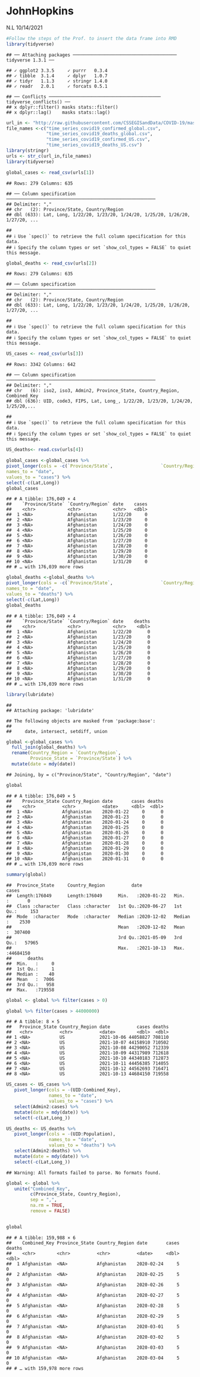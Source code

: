 JohnHopkins
================
N.L
10/14/2021

``` r
#Follow the steps of the Prof. to insert the data frame into RMD
library(tidyverse)
```

    ## ── Attaching packages ─────────────────────────────────────── tidyverse 1.3.1 ──

    ## ✓ ggplot2 3.3.5     ✓ purrr   0.3.4
    ## ✓ tibble  3.1.4     ✓ dplyr   1.0.7
    ## ✓ tidyr   1.1.3     ✓ stringr 1.4.0
    ## ✓ readr   2.0.1     ✓ forcats 0.5.1

    ## ── Conflicts ────────────────────────────────────────── tidyverse_conflicts() ──
    ## x dplyr::filter() masks stats::filter()
    ## x dplyr::lag()    masks stats::lag()

``` r
url_in <- "http://raw.githubusercontent.com/CSSEGISandData/COVID-19/master/csse_covid_19_data/csse_covid_19_time_series/"
file_names <-c("time_series_covid19_confirmed_global.csv",
               "time_series_covid19_deaths_global.csv",
               "time_series_covid19_confirmed_US.csv",
               "time_series_covid19_deaths_US.csv")
library(stringr)
urls <- str_c(url_in,file_names) 
library(tidyverse)
```

``` r
global_cases <- read_csv(urls[1])
```

    ## Rows: 279 Columns: 635

    ## ── Column specification ────────────────────────────────────────────────────────
    ## Delimiter: ","
    ## chr   (2): Province/State, Country/Region
    ## dbl (633): Lat, Long, 1/22/20, 1/23/20, 1/24/20, 1/25/20, 1/26/20, 1/27/20, ...

    ## 
    ## ℹ Use `spec()` to retrieve the full column specification for this data.
    ## ℹ Specify the column types or set `show_col_types = FALSE` to quiet this message.

``` r
global_deaths <- read_csv(urls[2])
```

    ## Rows: 279 Columns: 635

    ## ── Column specification ────────────────────────────────────────────────────────
    ## Delimiter: ","
    ## chr   (2): Province/State, Country/Region
    ## dbl (633): Lat, Long, 1/22/20, 1/23/20, 1/24/20, 1/25/20, 1/26/20, 1/27/20, ...

    ## 
    ## ℹ Use `spec()` to retrieve the full column specification for this data.
    ## ℹ Specify the column types or set `show_col_types = FALSE` to quiet this message.

``` r
US_cases <- read_csv(urls[3])
```

    ## Rows: 3342 Columns: 642

    ## ── Column specification ────────────────────────────────────────────────────────
    ## Delimiter: ","
    ## chr   (6): iso2, iso3, Admin2, Province_State, Country_Region, Combined_Key
    ## dbl (636): UID, code3, FIPS, Lat, Long_, 1/22/20, 1/23/20, 1/24/20, 1/25/20,...

    ## 
    ## ℹ Use `spec()` to retrieve the full column specification for this data.
    ## ℹ Specify the column types or set `show_col_types = FALSE` to quiet this message.

``` r
US_deaths<- read.csv(urls[4])

global_cases <-global_cases %>%
pivot_longer(cols = -c(`Province/State`,                  `Country/Region`, Lat,Long),
names_to = "date",
values_to = "cases") %>%
select(-c(Lat,Long))
global_cases
```

    ## # A tibble: 176,049 × 4
    ##    `Province/State` `Country/Region` date    cases
    ##    <chr>            <chr>            <chr>   <dbl>
    ##  1 <NA>             Afghanistan      1/22/20     0
    ##  2 <NA>             Afghanistan      1/23/20     0
    ##  3 <NA>             Afghanistan      1/24/20     0
    ##  4 <NA>             Afghanistan      1/25/20     0
    ##  5 <NA>             Afghanistan      1/26/20     0
    ##  6 <NA>             Afghanistan      1/27/20     0
    ##  7 <NA>             Afghanistan      1/28/20     0
    ##  8 <NA>             Afghanistan      1/29/20     0
    ##  9 <NA>             Afghanistan      1/30/20     0
    ## 10 <NA>             Afghanistan      1/31/20     0
    ## # … with 176,039 more rows

``` r
global_deaths <-global_deaths %>%
pivot_longer(cols = -c(`Province/State`,                  `Country/Region`, Lat,Long),
names_to = "date",
values_to = "deaths") %>%
select(-c(Lat,Long))
global_deaths
```

    ## # A tibble: 176,049 × 4
    ##    `Province/State` `Country/Region` date    deaths
    ##    <chr>            <chr>            <chr>    <dbl>
    ##  1 <NA>             Afghanistan      1/22/20      0
    ##  2 <NA>             Afghanistan      1/23/20      0
    ##  3 <NA>             Afghanistan      1/24/20      0
    ##  4 <NA>             Afghanistan      1/25/20      0
    ##  5 <NA>             Afghanistan      1/26/20      0
    ##  6 <NA>             Afghanistan      1/27/20      0
    ##  7 <NA>             Afghanistan      1/28/20      0
    ##  8 <NA>             Afghanistan      1/29/20      0
    ##  9 <NA>             Afghanistan      1/30/20      0
    ## 10 <NA>             Afghanistan      1/31/20      0
    ## # … with 176,039 more rows

``` r
library(lubridate)
```

    ## 
    ## Attaching package: 'lubridate'

    ## The following objects are masked from 'package:base':
    ## 
    ##     date, intersect, setdiff, union

``` r
global <-global_cases %>%
  full_join(global_deaths) %>%
  rename(Country_Region = `Country/Region`,
         Province_State = `Province/State`) %>%
  mutate(date = mdy(date))
```

    ## Joining, by = c("Province/State", "Country/Region", "date")

``` r
global
```

    ## # A tibble: 176,049 × 5
    ##    Province_State Country_Region date       cases deaths
    ##    <chr>          <chr>          <date>     <dbl>  <dbl>
    ##  1 <NA>           Afghanistan    2020-01-22     0      0
    ##  2 <NA>           Afghanistan    2020-01-23     0      0
    ##  3 <NA>           Afghanistan    2020-01-24     0      0
    ##  4 <NA>           Afghanistan    2020-01-25     0      0
    ##  5 <NA>           Afghanistan    2020-01-26     0      0
    ##  6 <NA>           Afghanistan    2020-01-27     0      0
    ##  7 <NA>           Afghanistan    2020-01-28     0      0
    ##  8 <NA>           Afghanistan    2020-01-29     0      0
    ##  9 <NA>           Afghanistan    2020-01-30     0      0
    ## 10 <NA>           Afghanistan    2020-01-31     0      0
    ## # … with 176,039 more rows

``` r
summary(global)
```

    ##  Province_State     Country_Region          date                cases         
    ##  Length:176049      Length:176049      Min.   :2020-01-22   Min.   :       0  
    ##  Class :character   Class :character   1st Qu.:2020-06-27   1st Qu.:     153  
    ##  Mode  :character   Mode  :character   Median :2020-12-02   Median :    2530  
    ##                                        Mean   :2020-12-02   Mean   :  307400  
    ##                                        3rd Qu.:2021-05-09   3rd Qu.:   57965  
    ##                                        Max.   :2021-10-13   Max.   :44684150  
    ##      deaths      
    ##  Min.   :     0  
    ##  1st Qu.:     1  
    ##  Median :    40  
    ##  Mean   :  7006  
    ##  3rd Qu.:   958  
    ##  Max.   :719558

``` r
global <- global %>% filter(cases > 0)

global %>% filter(cases > 44000000)
```

    ## # A tibble: 8 × 5
    ##   Province_State Country_Region date          cases deaths
    ##   <chr>          <chr>          <date>        <dbl>  <dbl>
    ## 1 <NA>           US             2021-10-06 44058827 708110
    ## 2 <NA>           US             2021-10-07 44158910 710502
    ## 3 <NA>           US             2021-10-08 44290052 712339
    ## 4 <NA>           US             2021-10-09 44317989 712618
    ## 5 <NA>           US             2021-10-10 44340183 712873
    ## 6 <NA>           US             2021-10-11 44456385 714055
    ## 7 <NA>           US             2021-10-12 44562693 716471
    ## 8 <NA>           US             2021-10-13 44684150 719558

``` r
US_cases <- US_cases %>%
   pivot_longer(cols = -(UID:Combined_Key),
                names_to = "date",
                values_to = "cases") %>%
   select(Admin2:cases) %>%
   mutate(date = mdy(date)) %>%
   select(-c(Lat,Long_))

US_deaths <- US_deaths %>%
   pivot_longer(cols = -(UID:Population),
                names_to = "date",
                values_to = "deaths") %>%
   select(Admin2:deaths) %>%
   mutate(date = mdy(date)) %>%
   select(-c(Lat,Long_))
```

    ## Warning: All formats failed to parse. No formats found.

``` r
global <- global %>%
   unite("Combined_Key",
         c(Province_State, Country_Region),
         sep = ",",
         na.rm = TRUE,
         remove = FALSE)


global
```

    ## # A tibble: 159,988 × 6
    ##    Combined_Key Province_State Country_Region date       cases deaths
    ##    <chr>        <chr>          <chr>          <date>     <dbl>  <dbl>
    ##  1 Afghanistan  <NA>           Afghanistan    2020-02-24     5      0
    ##  2 Afghanistan  <NA>           Afghanistan    2020-02-25     5      0
    ##  3 Afghanistan  <NA>           Afghanistan    2020-02-26     5      0
    ##  4 Afghanistan  <NA>           Afghanistan    2020-02-27     5      0
    ##  5 Afghanistan  <NA>           Afghanistan    2020-02-28     5      0
    ##  6 Afghanistan  <NA>           Afghanistan    2020-02-29     5      0
    ##  7 Afghanistan  <NA>           Afghanistan    2020-03-01     5      0
    ##  8 Afghanistan  <NA>           Afghanistan    2020-03-02     5      0
    ##  9 Afghanistan  <NA>           Afghanistan    2020-03-03     5      0
    ## 10 Afghanistan  <NA>           Afghanistan    2020-03-04     5      0
    ## # … with 159,978 more rows
